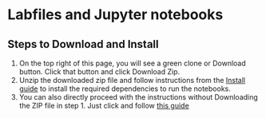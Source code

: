 # Labfiles and Jupyter notebooks

## Steps to Download and Install

1. On the top right of this page, you will see a green clone or Download button. Click that button and click Download Zip.
2.  Unzip the downloaded zip file and follow instructions from the [Install guide](install_guide.pdf) to  install the required dependencies to run the notebooks.
3.  You can also directly proceed with the instructions without Downloading the ZIP file in step 1. Just click and follow [this guide](install_guide.pdf)
